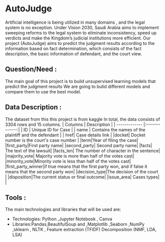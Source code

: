 # AutoJudge
Artificial intelligence is being utilized in many domains , and the legal system is no exception.
Under Vision 2030, Saudi Arabia aims to implement sweeping reforms to the legal system to eliminate inconsistency, speed up verdicts and make the Kingdom’s judicial institutions more efficient.
Our project (AutoJudge) aims to predict the judgment results according to the information based on fact determination, which consists of the fact description, the basic information of defendant, and the court view.
## Question/Need :
The main goal of this project is to build unsupervised learning models that predict the judgment results
We are going to bulid different models and compare them to use the best model.
## Data Description :
The dataset from this this project is from kaggle
In total, the data consists of 3304 rows and 15 columns.
| Columns        | Description  |
| ------------- |:-------------:|
| ID   | Unique ID for Case |
| name      | Contains the names of the plaintiff and the defendant |
| href|   Case details link |
|docket| Docket number is the court's case number |
|term|Year of filing the case|
|first_party|First party name|
|second_party| Second party name|
|facts| The text of the lawsuit|
|facts_len| The number of character  in the sentence|
|majority_vote| Majority vote is more than half of the votes cast|
|minority_vote|Minority vote is less than half of the votes cast|
|first_party_winner|if true means that the first party won, and if false it means that the second party won|
|decision_type|The decision of the court |
|disposition|The current status or final outcome|
|issue_area| Cases types|                                                           |
## Tools :
The main technologies and libraries that will be used are:
- Technologies: Python ,Jupyter Notebook , Canva
- Libraries:Pandas,BeautifulSoup and ,Matplotlib ,Seaborn ,NumPy ,sklearn ,  NLTK , Feature extraction (TFIDF) Decomposition (NMF, LDA, LSA)

